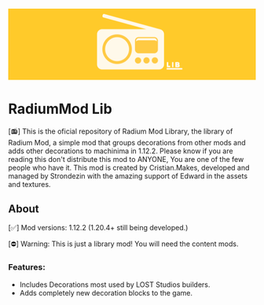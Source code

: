 ![Radium_Banner](https://github.com/Strondezin/radiummod_lib/blob/master/textures/other/radium_lib_banner.png?raw=true)

# RadiumMod Lib

[📻] This is the oficial repository of Radium Mod Library, the library of Radium Mod, a simple mod that groups decorations from other mods and adds other decorations to machinima in 1.12.2. Please know if you are reading this don't distribute this mod to ANYONE, You are one of the few people who have it. This mod is created by Cristian.Makes, developed and managed by Strondezin with the amazing support of Edward in the assets and textures.

## About

[✅] Mod versions: 1.12.2 (1.20.4+ still being developed.)


[⛔] Warning: This is just a library mod! You will need the content mods.

### Features:

* Includes Decorations most used by LOST Studios builders.
* Adds completely new decoration blocks to the game.
